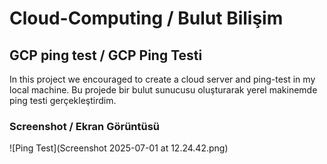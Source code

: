 # Cloud-Computing / Bulut Bilişim

## GCP ping test / GCP Ping Testi 

In this project we encouraged to create a cloud server and ping-test in my local machine.
Bu projede bir bulut sunucusu oluşturarak yerel makinemde ping testi gerçekleştirdim.

### Screenshot / Ekran Görüntüsü
![Ping Test](Screenshot 2025-07-01 at 12.24.42.png)
